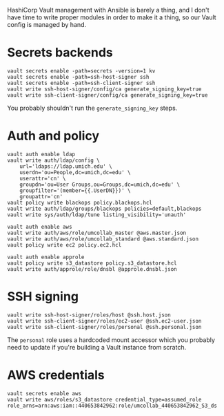 HashiCorp Vault management with Ansible is barely a thing, and I don't have time
to write proper modules in order to make it a thing, so our Vault config is
managed by hand.

# Secrets backends

```
vault secrets enable -path=secrets -version=1 kv
vault secrets enable -path=ssh-host-signer ssh
vault secrets enable -path=ssh-client-signer ssh
vault write ssh-host-signer/config/ca generate_signing_key=true
vault write ssh-client-signer/config/ca generate_signing_key=true
```

You probably shouldn't run the `generate_signing_key` steps.


# Auth and policy

```
vault auth enable ldap
vault write auth/ldap/config \
    url='ldaps://ldap.umich.edu' \
    userdn='ou=People,dc=umich,dc=edu' \
    userattr='cn' \
    groupdn='ou=User Groups,ou=Groups,dc=umich,dc=edu' \
    groupfilter='(member={{.UserDN}})' \
    groupattr='cn'
vault policy write blackops policy.blackops.hcl
vault write auth/ldap/groups/blackops policies=default,blackops
vault write sys/auth/ldap/tune listing_visibility='unauth'
```

```
vault auth enable aws
vault write auth/aws/role/umcollab_master @aws.master.json
vault write auth/aws/role/umcollab_standard @aws.standard.json
vault policy write ec2 policy.ec2.hcl
```

```
vault auth enable approle
vault policy write s3_datastore policy.s3_datastore.hcl
vault write auth/approle/role/dnsbl @approle.dnsbl.json
```

# SSH signing

```
vault write ssh-host-signer/roles/host @ssh.host.json
vault write ssh-client-signer/roles/ec2-user @ssh.ec2-user.json
vault write ssh-client-signer/roles/personal @ssh.personal.json
```

The `personal` role uses a hardcoded mount accessor which you probably
need to update if you're building a Vault instance from scratch.

# AWS credentials

```
vault secrets enable aws
vault write aws/roles/s3_datastore credential_type=assumed_role role_arns=arn:aws:iam::440653842962:role/umcollab_440653842962_S3_ds
```
